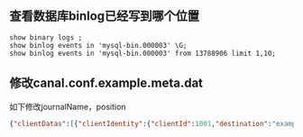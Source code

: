 ## 查看数据库binlog已经写到哪个位置
```mysql
show binary logs ;
show binlog events in 'mysql-bin.000003' \G;
show binlog events in 'mysql-bin.000003' from 13788906 limit 1,10;
```

## 修改canal.conf.example.meta.dat
如下修改journalName，position
```json
{"clientDatas":[{"clientIdentity":{"clientId":1001,"destination":"example","filter":"wkwke.tbAnswer"},"cursor":{"identity":{"slaveId":-1,"sourceAddress":{"address":"localhost","port":3306}},"postion":{"gtid":"","included":false,"journalName":"mysql-bin.000003","position":13788906,"serverId":1,"timestamp":1584689464000}}}],"destination":"example"}
```

